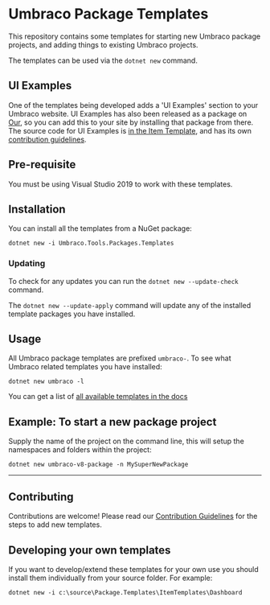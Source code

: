 # Umbraco Package Templates

This repository contains some templates for starting new Umbraco package projects, and adding things to existing Umbraco projects. 

The templates can be used via the `dotnet new` command. 

## UI Examples

One of the templates being developed adds a 'UI Examples' section to your Umbraco website. UI Examples has also been released as a package on [Our](https://our.umbraco.com/packages/developer-tools/ui-examples/), so you can add this to your site by installing that package from there. The source code for UI Examples is [in the Item Template](./ItemTemplates/UIExamples), and has its own [contribution guidelines](./CONTRIBUTING-UIExamples.md).

## Pre-requisite
You must be using Visual Studio 2019 to work with these templates.


## Installation 
You can install all the templates from a NuGet package:

```
dotnet new -i Umbraco.Tools.Packages.Templates
```

### Updating
To check for any updates you can run the `dotnet new --update-check` command. 

The `dotnet new --update-apply` command will update any of the installed template packages you have installed.

## Usage
All Umbraco package templates are prefixed `umbraco-`. To see what Umbraco related templates you have installed: 

```
dotnet new umbraco -l
```

You can get a list of [all available templates in the docs](./docs)

## Example: To start a new package project

Supply the name of the project on the command line, this will
setup the namespaces and folders within the project:

```
dotnet new umbraco-v8-package -n MySuperNewPackage
```
---
## Contributing

Contributions are welcome! Please read our [Contribution Guidelines](./CONTRIBUTING.md) for the steps to add new templates.

## Developing your own templates

If you want to develop/extend these templates for your own use you should install them individually from your source folder. 
For example: 
```
dotnet new -i c:\source\Package.Templates\ItemTemplates\Dashboard
```
